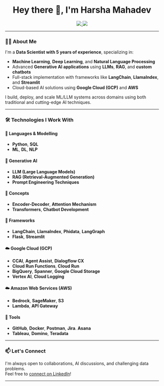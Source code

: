 <h1 align="center">Hey there 👋, I'm Harsha Mahadev</h1>

<p align="center">
  <a href="https://github.com/harshamahadev13" target="_blank">
    <img src="https://img.shields.io/badge/GitHub-181717?style=for-the-badge&logo=github&logoColor=white" />
  </a>
  <a href="https://linkedin.com/in/mahadev-venkata-sai-harsha" target="_blank">
    <img src="https://img.shields.io/badge/LinkedIn-0A66C2?style=for-the-badge&logo=linkedin&logoColor=white" />
  </a>
</p>

---

### 👨‍💻 About Me

I'm a **Data Scientist with 5 years of experience**, specializing in:

- **Machine Learning**, **Deep Learning**, and **Natural Language Processing**
- Advanced **Generative AI applications** using **LLMs**, **RAG**, and **custom chatbots**
- Full-stack implementation with frameworks like **LangChain**, **LlamaIndex**, and **Streamlit**
- Cloud-based AI solutions using **Google Cloud (GCP)** and **AWS**

I build, deploy, and scale ML/LLM systems across domains using both traditional and cutting-edge AI techniques.

---

### 🛠️ Technologies I Work With

#### 🧪 Languages & Modelling
- **Python**, **SQL**
- **ML**, **DL**, **NLP**

#### 🤖 Generative AI
- **LLM (Large Language Models)**
- **RAG (Retrieval-Augmented Generation)**
- **Prompt Engineering Techniques**

#### 🧠 Concepts
- **Encoder-Decoder**, **Attention Mechanism**
- **Transformers**, **Chatbot Development**

#### 🧰 Frameworks
- **LangChain**, **LlamaIndex**, **Phidata**, **LangGraph**
- **Flask**, **Streamlit**

#### ☁️ Google Cloud (GCP)
- **CCAI**, **Agent Assist**, **Dialogflow CX**
- **Cloud Run Functions**, **Cloud Run**
- **BigQuery**, **Spanner**, **Google Cloud Storage**
- **Vertex AI**, **Cloud Logging**

#### ☁️ Amazon Web Services (AWS)
- **Bedrock**, **SageMaker**, **S3**
- **Lambda**, **API Gateway**

#### 🧰 Tools
- **GitHub**, **Docker**, **Postman**, **Jira**. **Asana**
- **Tableau**, **Domino**, **Teradata**

---

### 📫 Let's Connect

I'm always open to collaborations, AI discussions, and challenging data problems.  
Feel free to [connect on LinkedIn](https://linkedin.com/in/mahadev-venkata-sai-harsha)!

---
